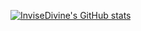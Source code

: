 [![InviseDivine's GitHub stats](https://1-weld-three.vercel.app/api?username=InviseDivine)](https://github.com/InviseDivine/github-readme-stats)
